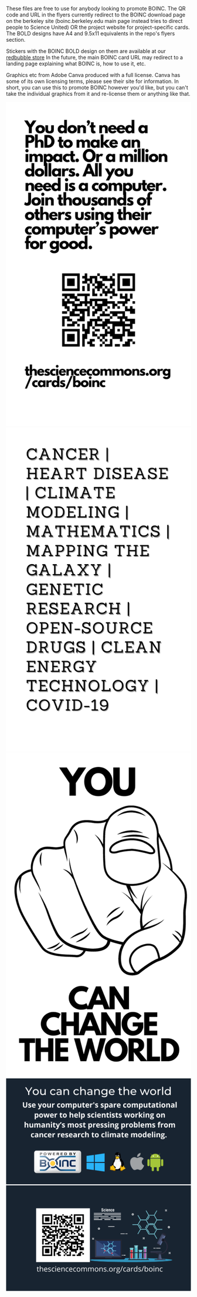 These files are free to use for anybody looking to promote BOINC. The QR code and URL in the flyers currently redirect to the BOINC download page on the berkeley site (boinc.berkeley.edu main page instead tries to direct people to Science United) OR the project website for project-specific cards. The BOLD designs have A4 and 9.5x11 equivalents in the repo's flyers section.

Stickers with the BOINC BOLD design on them are available at our [redbubble store](https://www.redbubble.com/shop/ap/152119682) In the future, the main BOINC card URL may redirect to a landing page explaining what BOINC is, how to use it, etc. 

Graphics etc from Adobe Canva produced with a full license. Canva has some of its own licensing terms, please see their site for information. In short, you can use this to promote BOINC however you'd like, but you can't take the individual graphics from it and re-license them or anything like that.

![Business card example](/cards/BOINC-BOLD-2.png)
![Business card example](/cards/BOINC-BOLD-1.png)
![Business card example](/cards/BOINC_BOLD_2-1.png)
![Business card example](/cards/BOINC%20General-1.png)
![Business card example](/cards/BOINC%20General-2.png)
